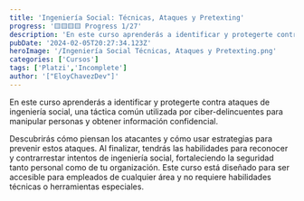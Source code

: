 ```yaml
---
title: 'Ingeniería Social: Técnicas, Ataques y Pretexting'
progress: '🟨🟨🟨🟨 Progress 1/27'
description: 'En este curso aprenderás a identificar y protegerte contra ataques de ingeniería social, una táctica común utilizada por ciber-delincuentes para manipular personas y obtener información confidencial.'
pubDate: '2024-02-05T20:27:34.123Z'
heroImage: '/Ingeniería Social Técnicas, Ataques y Pretexting.png'
categories: ['Cursos']
tags: ['Platzi','Incomplete']
author: '["EloyChavezDev"]'
---
```

En este curso aprenderás a identificar y protegerte contra ataques de ingeniería social, una táctica común utilizada por ciber-delincuentes para manipular personas y obtener información confidencial. 

Descubrirás cómo piensan los atacantes y cómo usar estrategias para prevenir estos ataques. Al finalizar, tendrás las habilidades para reconocer y contrarrestar intentos de ingeniería social, fortaleciendo la seguridad tanto personal como de tu organización. Este curso está diseñado para ser accesible para empleados de cualquier área y no requiere habilidades técnicas o herramientas especiales.